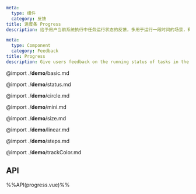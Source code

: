 ```yaml zh-CN
meta:
  type: 组件
  category: 反馈
title: 进度条 Progress
description: 给予用户当前系统执行中任务运行状态的反馈，多用于运行一段时间的场景，有效减轻用户在等待中产生的焦虑感。
```

```yaml en-US
meta:
  type: Component
  category: Feedback
title: Progress
description: Give users feedback on the running status of tasks in the current system execution, which is mostly used in scenes that run for a period of time, effectively reducing the anxiety of users during waiting.
```

@import ./**demo**/basic.md

@import ./**demo**/status.md

@import ./**demo**/circle.md

@import ./**demo**/mini.md

@import ./**demo**/size.md

@import ./**demo**/linear.md

@import ./**demo**/steps.md

@import ./**demo**/trackColor.md

## API

%%API(progress.vue)%%
